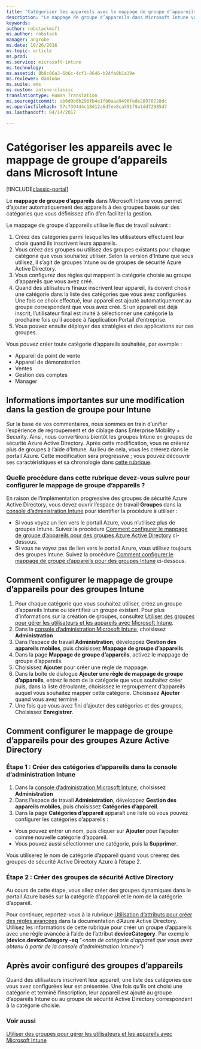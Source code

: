 ```yaml
---
title: "Catégoriser les appareils avec le mappage de groupe d’appareils | Microsoft Docs"
description: "Le mappage de groupe d’appareils dans Microsoft Intune vous permet de regrouper des appareils dans des catégories que vous définissez afin d’en faciliter la gestion."
keywords: 
author: robstackmsft
ms.author: robstack
manager: angrobe
ms.date: 10/26/2016
ms.topic: article
ms.prod: 
ms.service: microsoft-intune
ms.technology: 
ms.assetid: 8b8c06a3-6b6c-4cf1-8646-b24fa9b1a39e
ms.reviewer: damionw
ms.suite: ems
ms.custom: intune-classic
translationtype: Human Translation
ms.sourcegitcommit: ab6d9b6b296fb4e1fb0aaa9496fede28976728dc
ms.openlocfilehash: 57c739444c18d12a6d7ee8ca591f9a1dd72985d7
ms.lasthandoff: 04/14/2017

---
```


# <a name="categorize-devices-with-device-group-mapping-in-microsoft-intune"></a>Catégoriser les appareils avec le mappage de groupe d’appareils dans Microsoft Intune

[!INCLUDE[classic-portal](../includes/classic-portal.md)]

Le **mappage de groupe d’appareils** dans Microsoft Intune vous permet d’ajouter automatiquement des appareils à des groupes basés sur des catégories que vous définissez afin d’en faciliter la gestion. 

Le mappage de groupe d’appareils utilise le flux de travail suivant :
1. Créez des catégories parmi lesquelles les utilisateurs effectuent leur choix quand ils inscrivent leurs appareils.
2. Vous créez des groupes ou utilisez des groupes existants pour chaque catégorie que vous souhaitez utiliser. Selon la version d’Intune que vous utilisez, il s’agit de groupes Intune ou de groupes de sécurité Azure Active Directory.
2. Vous configurez des règles qui mappent la catégorie choisie au groupe d’appareils que vous avez créé.
3. Quand des utilisateurs finaux inscrivent leur appareil, ils doivent choisir une catégorie dans la liste des catégories que vous avez configurées. Une fois ce choix effectué, leur appareil est ajouté automatiquement au groupe correspondant que vous avez créé. Si un appareil est déjà inscrit, l’utilisateur final est invité à sélectionner une catégorie la prochaine fois qu’il accède à l’application Portail d’entreprise.
4. Vous pouvez ensuite déployer des stratégies et des applications sur ces groupes.

Vous pouvez créer toute catégorie d’appareils souhaitée, par exemple :
* Appareil de point de vente
* Appareil de démonstration
* Ventes
* Gestion des comptes
* Manager

## <a name="important-information-about-a-change-in-group-management-for-intune"></a>Informations importantes sur une modification dans la gestion de groupe pour Intune

Sur la base de vos commentaires, nous sommes en train d’unifier l’expérience de regroupement et de ciblage dans Enterprise Mobility + Security. Ainsi, nous convertirons bientôt les groupes Intune en groupes de sécurité Azure Active Directory. Après cette modification, vous ne créerez plus de groupes à l’aide d’Intune. Au lieu de cela, vous les créerez dans le portail Azure. Cette modification sera progressive ; vous pouvez découvrir ses caractéristiques et sa chronologie dans [cette rubrique](use-groups-to-manage-users-and-devices-with-microsoft-intune.md).

### <a name="which-procedure-in-this-topic-should-you-use-to-configure-device-group-mapping"></a>Quelle procédure dans cette rubrique devez-vous suivre pour configurer le mappage de groupe d’appareils ?

En raison de l’implémentation progressive des groupes de sécurité Azure Active Directory, vous devez ouvrir l’espace de travail **Groupes** dans la [console d’administration Intune](https://manage.microsoft.com) pour identifier la procédure à utiliser :

-  Si vous voyez un lien vers le portail Azure, vous n’utilisez plus de groupes Intune. Suivez la procédure [Comment configurer le mappage de groupe d’appareils pour des groupes Azure Active Directory](/intune/deploy-use/categorize-devices-with-device-group-mapping-in-microsoft-intune#how-to-configure-device-group-mapping-for-azure-active-directory-groups) ci-dessous.
-  Si vous ne voyez pas de lien vers le portail Azure, vous utilisez toujours des groupes Intune. Suivez la procédure [Comment configurer le mappage de groupe d’appareils pour des groupes Intune](/intune/deploy-use/categorize-devices-with-device-group-mapping-in-microsoft-intune#how-to-configure-device-group-mapping-for-intune-groups) ci-dessous.

## <a name="how-to-configure-device-group-mapping-for-intune-groups"></a>Comment configurer le mappage de groupe d’appareils pour des groupes Intune
1. Pour chaque catégorie que vous souhaitez utiliser, créez un groupe d’appareils Intune ou identifiez un groupe existant. Pour plus d’informations sur la création de groupes, consultez [Utiliser des groupes pour gérer les utilisateurs et les appareils avec Microsoft Intune](use-groups-to-manage-users-and-devices-with-microsoft-intune.md).
2. Dans la [console d’administration Microsoft Intune](https://manage.microsoft.com), choisissez **Administration**
3. Dans l’espace de travail **Administration**, développez **Gestion des appareils mobiles**, puis choisissez **Mappage de groupe d’appareils**.
4. Dans la page **Mappage de groupe d’appareils**, activez le mappage de groupe d’appareils.
5. Choisissez **Ajouter** pour créer une règle de mappage.
6. Dans la boîte de dialogue **Ajouter une règle de mappage de groupe d’appareils**, entrez le nom de la catégorie que vous souhaitez créer puis, dans la liste déroulante, choisissez le regroupement d’appareils auquel vous souhaitez mapper cette catégorie. Choisissez **Ajouter** quand vous avez terminé.
7. Une fois que vous avez fini d’ajouter des catégories et des groupes, Choisissez **Enregistrer**.



## <a name="how-to-configure-device-group-mapping-for-azure-active-directory-groups"></a>Comment configurer le mappage de groupe d’appareils pour des groupes Azure Active Directory

### <a name="step-1---create-device-categories-in-the-intune-administration-console"></a>Étape 1 : Créer des catégories d’appareils dans la console d’administration Intune
1. Dans la [console d’administration Microsoft Intune](https://manage.microsoft.com), choisissez **Administration**
3. Dans l’espace de travail **Administration**, développez **Gestion des appareils mobiles**, puis choisissez **Catégories d’appareil**.
4. Dans la page **Catégories d’appareil** apparaît une liste où vous pouvez configurer les catégories d’appareils : 
- Vous pouvez entrer un nom, puis cliquer sur **Ajouter** pour l’ajouter comme nouvelle catégorie d’appareil.
- Vous pouvez aussi sélectionner une catégorie, puis la **Supprimer**.

Vous utiliserez le nom de catégorie d’appareil quand vous créerez des groupes de sécurité Active Directory Azure à l’étape 2.

### <a name="step-2---create-azure-active-directory-security-groups"></a>Étape 2 : Créer des groupes de sécurité Active Directory

Au cours de cette étape, vous allez créer des groupes dynamiques dans le portail Azure basés sur la catégorie d’appareil et le nom de la catégorie d’appareil.

Pour continuer, reportez-vous à la rubrique [Utilisation d’attributs pour créer des règles avancées](https://azure.microsoft.com/documentation/articles/active-directory-accessmanagement-groups-with-advanced-rules/#using-attributes-to-create-rules-for-device-objects) dans la documentation d’Azure Active Directory.
Utilisez les informations de cette rubrique pour créer un groupe d’appareils avec une règle avancée à l’aide de l’attribut **deviceCategory**.
Par exemple (**device.deviceCategory -eq** "<*nom de catégorie d’appareil que vous avez obtenu à partir de la console d’administration Intune*>")


## <a name="after-you-configure-device-groups"></a>Après avoir configuré des groupes d’appareils

Quand des utilisateurs inscrivent leur appareil, une liste des catégories que vous avez configurées leur est présentée. Une fois qu’ils ont choisi une catégorie et terminé l’inscription, leur appareil est ajouté au groupe d’appareils Intune ou au groupe de sécurité Active Directory correspondant à la catégorie choisie.

### <a name="see-also"></a>Voir aussi
[Utiliser des groupes pour gérer les utilisateurs et les appareils avec Microsoft Intune](use-groups-to-manage-users-and-devices-with-microsoft-intune.md)


